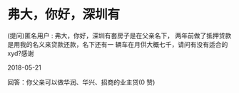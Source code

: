 # 弗大，你好，深圳有

(提问)匿名用户 : 弗大，你好，深圳有套房子是在父亲名下， 两年前做了抵押贷款是用我的名义来贷款还款，名下还有一 辆车在月供大概七千，请问有没有适合的 xyd?感谢

2018-05-21

回答：你父亲可以做华润、华兴、招商的业主贷(0 赞)
